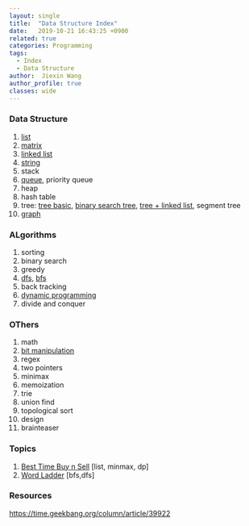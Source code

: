 ```yaml
---
layout: single
title:  "Data Structure Index"
date:   2019-10-21 16:43:25 +0900
related: true
categories: Programming
tags:
  - Index
  - Data Structure
author:  Jiexin Wang
author_profile: true
classes: wide
---
```


### Data Structure

1.	[list](/judy_blog/programming/2019/10/29/data-structrue-list.html)
2.	[matrix](/programming/2019/10/29/data-structrue-matrix.html)
3.	[linked list](/programming/2019/11/08/data-structrue-linkedlist.html)
4.	[string](/programming/2019/10/26/data-structrue-string.html)
5.	stack
6.	[queue](/programming/2019/10/27/data-structrue-queue.html), priority queue
7.	heap
8.	hash table
9.	tree: [tree basic](/programming/2019/10/21/data-structrue-tree.html), [binary search tree](/programming/2019/10/21/data-structrue-bst.html), [tree + linked list](/programming/2019/10/23/data-structrue-tree-linkedlist.html), segment tree
10. [graph](/programming/2019/11/01/data-structrue-graph.html)

### ALgorithms

1.	sorting
2.	binary search
3.	greedy
4.  [dfs](/programming/2019/10/31/algorithm-dfs.html), [bfs](/programming/2019/10/27/algorithm-bfs.html)
5.	back tracking
6.	[dynamic programming](/programming/2019/10/23/algorithm-dp.html)
7.	divide and conquer

### OThers

1.	math
2.	[bit manipulation](/programming/2019/11/02/others-bit-manipulation.html)
3.	regex
4.	two pointers
5.	minimax
6.	memoization
7.	trie
8.	union find
9.	topological sort
10. design
11. brainteaser

### Topics

1. [Best Time Buy n Sell](/programming/2019/10/25/topics.html#best-time-buy-n-sell) [list, minmax, dp]  
2. [Word Ladder](/programming/2019/10/25/topics.html#word-ladder) [bfs,dfs]

### Resources

https://time.geekbang.org/column/article/39922
